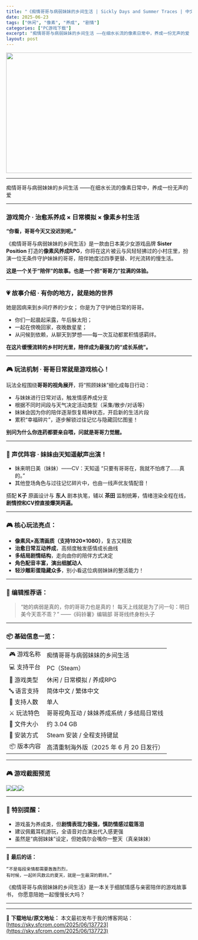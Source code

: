 ```yaml
---
title: "《痴情哥哥与病弱妹妹的乡间生活 | Sickly Days and Summer Traces | 中文》像素风养成×高清演出×CV全语音治愈系物语"
date: 2025-06-23
tags: ["休闲", "像素", "养成", "剧情"]
categories: ["PC游戏下载"]
excerpt: "痴情哥哥与病弱妹妹的乡间生活 ——在细水长流的像素日常中，养成一份无声的爱 游戏简介 · 治愈系养成 × 日常模拟 × 像素乡村生活 “你看，哥哥今天又没迟到呢。” 《痴情哥哥与病弱妹妹的乡间生活》是一款由日本美少女游戏品牌 Sister Position 打造的像素风养成RPG，你将在这片被云与风&hellip;"
layout: post
---
```


<img class="aligncenter size-full wp-image-137724" src="https://sky.sfcrom.com/wp-content/uploads/2025/06/202506231233564.webp" alt="" width="700" height="327" />

<hr />

痴情哥哥与病弱妹妹的乡间生活
——在细水长流的像素日常中，养成一份无声的爱

<hr />

<h3>游戏简介 · 治愈系养成 × 日常模拟 × 像素乡村生活</h3>
<strong>“你看，哥哥今天又没迟到呢。”</strong>

《痴情哥哥与病弱妹妹的乡间生活》是一款由日本美少女游戏品牌 <strong>Sister Position</strong> 打造的<strong>像素风养成RPG</strong>，你将在这片被云与风轻轻拂过的小村庄里，扮演一位无条件守护妹妹的哥哥，陪伴她度过四季更替、时光流转的慢生活。

<strong>这是一个关于“陪伴”的故事。也是一个把“哥哥力”拉满的体验。</strong>

<hr />

<h3>💗 故事介绍 · 有你的地方，就是她的世界</h3>
她是因病来到乡间疗养的少女；
你是为了守护她日常的哥哥。
<ul>
 	<li>你们一起晨起采露，午后躲太阳；</li>
 	<li>一起在傍晚回家，夜晚数星星；</li>
 	<li>从问候到依赖，从聊天到梦想——每一次互动都累积情感羁绊。</li>
</ul>
<strong>在这片缓慢流转的乡村时光里，陪伴成为最强力的“成长系统”。</strong>

<hr />

<h3>🎮 玩法机制 · 哥哥日常就是游戏核心！</h3>
玩法全程围绕<strong>哥哥的视角展开</strong>，将“照顾妹妹”细化成每日行动：
<ul>
 	<li>与妹妹进行日常对话，触发情感养成分支</li>
 	<li>根据不同时间段与天气决定活动类型（采集/散步/对话等）</li>
 	<li>妹妹会因为你的陪伴逐渐恢复精神状态，开启新的生活片段</li>
 	<li>累积“幸福碎片”，逐步解锁过往记忆与隐藏回忆图鉴！</li>
</ul>
<strong>别问为什么你连药都要亲自喂，问就是哥哥力觉醒。</strong>

<hr />

<h3>👧 声优阵容 · 妹妹由天知遥献声出演！</h3>
<ul>
 	<li>妹来明日美（妹妹）——CV：天知遥
“只要有哥哥在，我就不怕疼了……真的。”</li>
 	<li>其他登场角色与过往记忆碎片中，也由一线声优友情配音！</li>
</ul>
搭配 <strong>K子</strong> 原画设计与 <strong>东人</strong> 剧本执笔，辅以 <strong>茶田</strong> 监制统筹，情绪渲染全程在线，<strong>剧情控和CV控直接爆哭两遍。</strong>

<hr />

<h3>🎮 核心玩法亮点：</h3>
<ul>
 	<li><strong>像素风×高清画质（支持1920×1080）</strong>，复古又精致</li>
 	<li><strong>治愈日常互动养成</strong>，高频度触发感情成长曲线</li>
 	<li><strong>多结局剧情结构</strong>，走向由你的陪伴方式决定</li>
 	<li><strong>角色配音丰富，演出细腻动人</strong></li>
 	<li><strong>轻沙雕彩蛋隐藏众多</strong>，别小看这位病弱妹妹的整活能力！</li>
</ul>

<hr />

<h3>🧠 编辑推荐语：</h3>
<blockquote>“她的病弱是真的，你的哥哥力也是真的！
每天上线就是为了问一句：明日美今天乖不乖？”
——《码铃薯》编辑部 哥哥线终身粉头子</blockquote>

<hr />

<h3>📦 基础信息一览：</h3>
<table>
<tbody>
<tr>
<td>🎮 游戏名称</td>
<td>痴情哥哥与病弱妹妹的乡间生活</td>
</tr>
<tr>
<td>💻 支持平台</td>
<td>PC（Steam）</td>
</tr>
<tr>
<td>🧩 游戏类型</td>
<td>休闲 / 日常模拟 / 养成RPG</td>
</tr>
<tr>
<td>🔤 语言支持</td>
<td>简体中文 / 繁体中文</td>
</tr>
<tr>
<td>👤 支持人数</td>
<td>单人</td>
</tr>
<tr>
<td>⚔️ 玩法特色</td>
<td>哥哥视角互动 / 妹妹养成系统 / 多结局日常线</td>
</tr>
<tr>
<td>💾 文件大小</td>
<td>约 3.04 GB</td>
</tr>
<tr>
<td>📁 安装方式</td>
<td>Steam 安装 / 全程支持键鼠</td>
</tr>
<tr>
<td>📦 版本内容</td>
<td>高清重制海外版（2025 年 6 月 20 日发行）</td>
</tr>
</tbody>
</table>

<hr />

<h3>🎮 游戏截图预览</h3>
<img src="https://shared.fastly.steamstatic.com/store_item_assets/steam/apps/3682050/a279216ecee3e37322cf747296fd9d8a7731c17e/ss_a279216ecee3e37322cf747296fd9d8a7731c17e.1920x1080.jpg?t=1750413590" /><img src="https://shared.fastly.steamstatic.com/store_item_assets/steam/apps/3682050/5d4a9a95025d01942700ca0a0560168fdcef632f/ss_5d4a9a95025d01942700ca0a0560168fdcef632f.1920x1080.jpg?t=1750413590" /><img src="https://shared.fastly.steamstatic.com/store_item_assets/steam/apps/3682050/a3f962a94b6e2089564ad9c7509d929de176372b/ss_a3f962a94b6e2089564ad9c7509d929de176372b.1920x1080.jpg?t=1750413590" />

<hr />

<h3>🧪 特别提醒：</h3>
<ul>
 	<li>游戏虽为养成类，但<strong>剧情表现力极强，慎防情感过载落泪</strong></li>
 	<li>建议佩戴耳机游玩，全语音对白演出代入感更强</li>
 	<li>虽然是“病弱妹妹”设定，但她偶尔会嘴你一整天（真亲妹妹）</li>
</ul>

<hr />

💬 <strong>最后的话：</strong>
<pre><code>“不是每段亲情都需要轰轰烈烈，  
有时候，一起听风数云的夏天，就是一生最深的羁绊。”
</code></pre>
《痴情哥哥与病弱妹妹的乡间生活》是一本关于细腻情感与亲密陪伴的游戏故事书，
你愿意陪她一起慢慢长大吗？

<hr />

---
📖 **下载地址/原文地址：** 本文最初发布于我的博客网站：[https://sky.sfcrom.com/2025/06/137723](https://sky.sfcrom.com/2025/06/137723)
